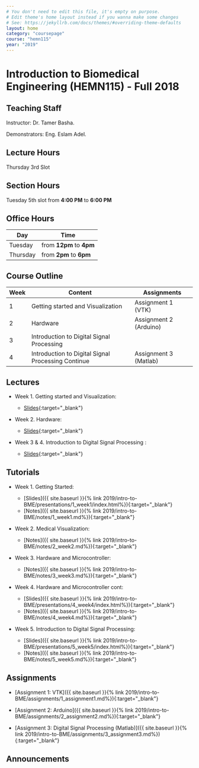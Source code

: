 ```yaml
---
# You don't need to edit this file, it's empty on purpose.
# Edit theme's home layout instead if you wanna make some changes
# See: https://jekyllrb.com/docs/themes/#overriding-theme-defaults
layout: home
category: "coursepage"
course: "hemn115"
year: "2019"
---
```

# Introduction to Biomedical Engineering \(HEMN115\) - Full 2018

## Teaching Staff

Instructor: Dr. Tamer Basha.

Demonstrators:  Eng. Eslam Adel.  

## Lecture Hours

Thursday 3rd Slot

## Section Hours

Tuesday 5th slot from **4:00 PM** to **6:00 PM**

## Office Hours

| Day | Time |
|-----|-----------|
| Tuesday | from **12pm** to **4pm** |
| Thursday | from **2pm** to **6pm** |

## Course Outline

| Week | Content |  Assignments
|------|-----------------|-----|
|   1  | Getting started and Visualization| Assignment 1 (VTK)  |
|   2  | Hardware  | Assignment 2 (Arduino) |
|   3  | Introduction to Digital Signal Processing |                |
|   4  | Introduction to  Digital Signal Processing Continue | Assignment 3 (Matlab) |

## Lectures

* Week 1. Getting started and Visualization:
  * [Slides](https://drive.google.com/file/d/1_wbntX6paGuHWO4Paw_6vCL9F-qKYfcj/view){:target="_blank"}

* Week 2. Hardware:
  * [Slides](https://drive.google.com/file/d/1qawBaJB1UD0EoNVO1J-yMorHTgXydczc/view){:target="_blank"}

* Week 3 & 4. Introduction to Digital Signal Processing	:
  * [Slides](https://drive.google.com/file/d/1_IxlcYG0IxfJwMpr7i2NWxuE1FLOuryP/view?usp=sharing){:target="_blank"}

## Tutorials

* Week 1. Getting Started:
  * [Slides]({{ site.baseurl }}{% link 2019/intro-to-BME/presentations/1_week1/index.html%}){:target="_blank"}
  * [Notes]({{ site.baseurl }}{% link 2019/intro-to-BME/notes/1_week1.md%}){:target="_blank"}

* Week 2. Medical Visualization:
  * [Notes]({{ site.baseurl }}{% link 2019/intro-to-BME/notes/2_week2.md%}){:target="_blank"}

* Week 3. Hardware and Microcontroller:
  * [Notes]({{ site.baseurl }}{% link 2019/intro-to-BME/notes/3_week3.md%}){:target="_blank"}

* Week 4. Hardware and Microcontroller cont:
  * [Slides]({{ site.baseurl }}{% link 2019/intro-to-BME/presentations/4_week4/index.html%}){:target="_blank"}
  * [Notes]({{ site.baseurl }}{% link 2019/intro-to-BME/notes/4_week4.md%}){:target="_blank"}

* Week 5. Introduction to Digital Signal Processing:
  * [Slides]({{ site.baseurl }}{% link 2019/intro-to-BME/presentations/5_week5/index.html%}){:target="_blank"}
  * [Notes]({{ site.baseurl }}{% link 2019/intro-to-BME/notes/5_week5.md%}){:target="_blank"}


## Assignments 

* [Assignment 1: VTK]({{ site.baseurl }}{% link 2019/intro-to-BME/assignments/1_assignment1.md%}){:target="_blank"}

* [Assignment 2: Arduino]({{ site.baseurl }}{% link 2019/intro-to-BME/assignments/2_assignment2.md%}){:target="_blank"}

* [Assignment 3: Digital Signal Processing (Matlab)]({{ site.baseurl }}{% link 2019/intro-to-BME/assignments/3_assignment3.md%}){:target="_blank"}


## Announcements
